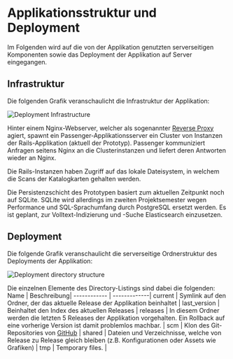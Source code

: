 # Applikationsstruktur und Deployment
Im Folgenden wird auf die von der Applikation genutzten serverseitigen Komponenten sowie das Deployment 
der Applikation auf Server eingegangen.

## Infrastruktur
Die folgenden Grafik veranschaulicht die Infrastruktur der Applikation:

![Deployment Infrastructure](https://github.com/kaphka/htwmusik/blob/master/bilder/diagramme/htwmusic_deployment_infrastructure.png "Deployment Infrastructure")

Hinter einem Nginx-Webserver, welcher als sogenannter [Reverse Proxy](https://en.wikipedia.org/wiki/Reverse_proxy) agiert, spawnt ein Passenger-Applikationsserver ein Cluster von Instanzen der Rails-Applikation (aktuell der Prototyp).
Passenger kommuniziert Anfragen seitens Nginx an die Clusterinstanzen und liefert deren Antworten wieder an Nginx.

Die Rails-Instanzen haben Zugriff auf das lokale Dateisystem, in welchem die Scans der Katalogkarten gehalten werden.

Die Persistenzschicht des Prototypen basiert zum aktuellen Zeitpunkt noch auf SQLite. SQLite wird allerdings im zweiten Projektsemester wegen Performance und SQL-Sprachumfang durch PostgreSQL ersetzt werden. Es ist geplant, 
zur Volltext-Indizierung und -Suche Elasticsearch einzusetzen.

## Deployment
Die folgende Grafik veranschaulicht die serverseitige Ordnerstruktur des Deployments der Applikation:

![Deployment directory structure](https://github.com/kaphka/htwmusik/blob/master/bilder/diagramme/htwmusic_directory_structure.png "Deployment directory structure")

Die einzelnen Elemente des Directory-Listings sind dabei die folgenden:
Name |  Beschreibung|
------------ | -------------|
current | Symlink auf den Ordner, der das aktuelle Release der Applikation beinhaltet |
last_version | Beinhaltet den Index des aktuellen Releases |
releases | In diesem Ordner werden die letzten 5 Releases der Applikation vorgehalten. Ein Rollback auf eine vorherige Version ist damit problemlos machbar. |
scm | Klon des Git-Repositories von [GitHub](https://github.com/albrechtsimon/htwmusic_webapp) |
shared | Dateien und Verzeichnisse, welche von Release zu Release gleich bleiben (z.B. Konfigurationen oder Assets wie Grafiken) |
tmp | Temporary files. |
